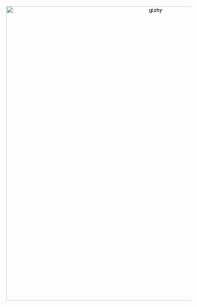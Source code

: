 <div align="center">
  <img src="https://github.com/unkn-source/unkn-source/assets/165537535/d3acddff-3cfa-474a-bc21-2a4778031091" alt="giphy" width="800"/>
</div>
